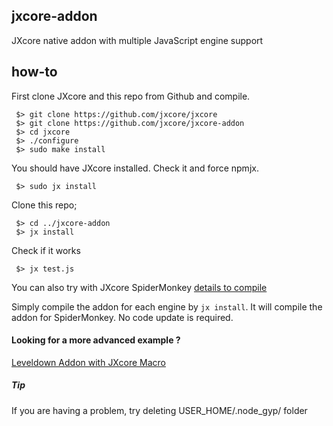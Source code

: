 ## jxcore-addon
JXcore native addon with multiple JavaScript engine support

## how-to
First clone JXcore and this repo from Github and compile.
```
 $> git clone https://github.com/jxcore/jxcore
 $> git clone https://github.com/jxcore/jxcore-addon
 $> cd jxcore
 $> ./configure 
 $> sudo make install
```

You should have JXcore installed. Check it and force npmjx.

```
 $> sudo jx install 
```

Clone this repo;
```
 $> cd ../jxcore-addon
 $> jx install
```

Check if it works
```
 $> jx test.js
```

You can also try with JXcore SpiderMonkey [details to compile](https://github.com/jxcore/jxcore/blob/master/doc/HOW_TO_COMPILE.md) 

Simply compile the addon for each engine by `jx install`. 
It will compile the addon for SpiderMonkey. No code update is required.

#### Looking for a more advanced example ? 

[Leveldown Addon with JXcore Macro](https://github.com/thaliproject/leveldown)

##### Tip

If you are having a problem, try deleting USER_HOME/.node_gyp/ folder

